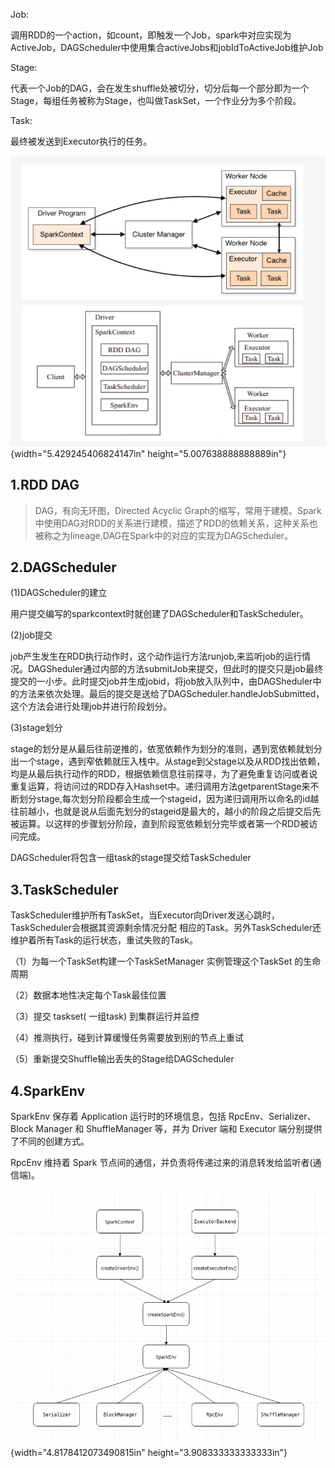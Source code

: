 Job:

调用RDD的一个action，如count，即触发一个Job，spark中对应实现为ActiveJob，DAGScheduler中使用集合activeJobs和jobIdToActiveJob维护Job

Stage:

代表一个Job的DAG，会在发生shuffle处被切分，切分后每一个部分即为一个Stage，每组任务被称为Stage，也叫做TaskSet，一个作业分为多个阶段。

Task:

最终被发送到Executor执行的任务。

![](media/image1.png){width="5.429245406824147in"
height="5.007638888888889in"}

1.RDD DAG
---------

> DAG，有向无环图，Directed Acyclic
> Graph的缩写，常用于建模。Spark中使用DAG对RDD的关系进行建模，描述了RDD的依赖关系，这种关系也被称之为lineage,DAG在Spark中的对应的实现为DAGScheduler。

2.DAGScheduler
--------------

(1)DAGScheduler的建立

用户提交编写的sparkcontext时就创建了DAGScheduler和TaskScheduler。

(2)job提交

job产生发生在RDD执行动作时，这个动作运行方法runjob,来监听job的运行情况。DAGSheduler通过内部的方法submitJob来提交，但此时的提交只是job最终提交的一小步。此时提交job并生成jobid，将job放入队列中，由DAGSheduler中的方法来依次处理。最后的提交是送给了DAGScheduler.handleJobSubmitted，这个方法会进行处理job并进行阶段划分。

(3)stage划分

stage的划分是从最后往前逆推的，依宽依赖作为划分的准则，遇到宽依赖就划分出一个stage，遇到窄依赖就压入栈中。从stage到父stage以及从RDD找出依赖，均是从最后执行动作的RDD，根据依赖信息往前探寻，为了避免重复访问或者说重复运算，将访问过的RDD存入Hashset中。递归调用方法getparentStage来不断划分stage,每次划分阶段都会生成一个stageid，因为递归调用所以命名的id越往前越小，也就是说从后面先划分的stageid是最大的，越小的阶段之后提交后先被运算。以这样的步骤划分阶段，直到阶段宽依赖划分完毕或者第一个RDD被访问完成。

DAGScheduler将包含一组task的stage提交给TaskScheduler

3.TaskScheduler
---------------

TaskScheduler维护所有TaskSet，当Executor向Driver发送心跳时，TaskScheduler会根据其资源剩余情况分配
相应的Task。另外TaskScheduler还维护着所有Task的运行状态，重试失败的Task。

（1）为每一个TaskSet构建一个TaskSetManager 实例管理这个TaskSet
的生命周期

（2）数据本地性决定每个Task最佳位置

（3）提交 taskset( 一组task) 到集群运行并监控

（4）推测执行，碰到计算缓慢任务需要放到别的节点上重试

（5）重新提交Shuffle输出丢失的Stage给DAGScheduler

4.SparkEnv
----------

SparkEnv 保存着 Application 运行时的环境信息，包括
RpcEnv、Serializer、Block Manager 和 ShuffleManager 等，并为 Driver 端和
Executor 端分别提供了不同的创建方式。

RpcEnv 维持着 Spark
节点间的通信，并负责将传递过来的消息转发给监听者(通信端)。

![](media/image2.PNG){width="4.8178412073490815in"
height="3.908333333333333in"}
